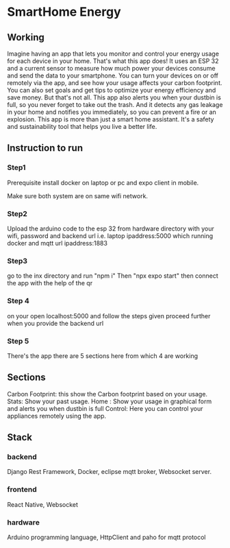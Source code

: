 
# SmartHome Energy



## Working
Imagine having an app that lets you monitor and control your energy usage for each device in your home. That's what this app does! It uses an ESP 32 and a current sensor to measure how much power your devices consume and send the data to your smartphone. You can turn your devices on or off remotely via the app, and see how your usage affects your carbon footprint. You can also set goals and get tips to optimize your energy efficiency and save money. But that's not all. This app also alerts you when your dustbin is full, so you never forget to take out the trash. And it detects any gas leakage in your home and notifies you immediately, so you can prevent a fire or an explosion. This app is more than just a smart home assistant. It's a safety and sustainability tool that helps you live a better life.
## Instruction to run



### Step1
Prerequisite install docker on laptop or pc and   expo client in mobile.

Make sure both system are on same wifi network.
### Step2
Upload the arduino code to the esp 32 from hardware directory with your wifi, password and backend url i.e. laptop ipaddress:5000 which running docker
and mqtt url ipaddress:1883
### Step3
go to the inx directory and run "npm i"
Then "npx expo start"
then connect the app with the help of the qr
### Step 4
on your open localhost:5000
and follow the steps given
proceed further when you provide the backend url
### Step 5
There's the app
there are 5 sections here from which 4 are working
## Sections
Carbon Footprint: this show the Carbon footprint based on your usage.
Stats: Show your past usage.
Home : Show your usage in graphical form and alerts you when dustbin is full
Control: Here you can control your appliances remotely using the app.
## Stack
### backend
Django Rest Framework, Docker, eclipse mqtt broker, Websocket server.

### frontend
React Native, Websocket

### hardware
Arduino programming language, HttpClient and paho for mqtt protocol
